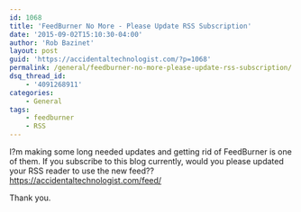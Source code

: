 ```yaml
---
id: 1068
title: 'FeedBurner No More - Please Update RSS Subscription'
date: '2015-09-02T15:10:30-04:00'
author: 'Rob Bazinet'
layout: post
guid: 'https://accidentaltechnologist.com/?p=1068'
permalink: /general/feedburner-no-more-please-update-rss-subscription/
dsq_thread_id:
    - '4091268911'
categories:
    - General
tags:
    - feedburner
    - RSS
---
```


I?m making some long needed updates and getting rid of FeedBurner is one of them. If you subscribe to this blog currently, would you please updated your RSS reader to use the new feed??<https://accidentaltechnologist.com/feed/>

Thank you.